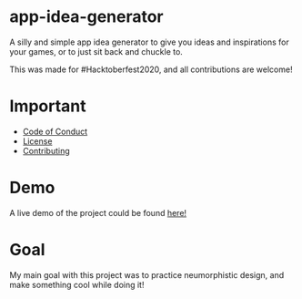 # app-idea-generator

A silly and simple app idea generator to give you ideas and inspirations for your games, or to just sit back and chuckle to. 

This was made for #Hacktoberfest2020, and all contributions are welcome! 

# Important 

  - [Code of Conduct]
  - [License]
  - [Contributing]
  
 # Demo
 
 A live demo of the project could be found [here!]
 
 # Goal
 
 My main goal with this project was to practice neumorphistic design, and make something cool while doing it!
  
  
 [Code of Conduct]: https://github.com/harshhh-dev/app-idea-generator/blob/master/CODE_OF_CONDUCT.md
 [License]: https://github.com/harshhh-dev/app-idea-generator/blob/master/LICENSE
 [Contributing]: https://github.com/harshhh-dev/app-idea-generator/blob/master/Contributing.md
 [here!]: harshhhh-dev.github.io/app-idea.generator
